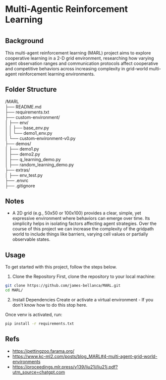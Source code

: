 # Multi-Agentic Reinforcement Learning
# 
## Background
This multi-agent reinforcement learning (MARL) project aims to explore cooperative learning in 
a 2-D grid environment, researching how varying agent observation ranges and communication protocols affect cooperative and competitive behaviors across increasing complexity in grid-world multi-agent reinforcement learning environments.


## Folder Structure
/MARL  
├── README.md  
├── requirements.txt  
├── custom-environment/  
│   ├── env/  
│   │   ├── base_env.py  
│   │   └── demo1_env.py  
│   └── custom-environment-v0.py  
├── demos/  
│   ├── demo1.py  
│   ├── demo2.py  
│   ├── q_learning_demo.py  
│   ├── random_learning_demo.py  
├── extras/  
│   ├── env_test.py  
├── .envrc  
├── .gitignore 


## Notes
- A 2D grid (e.g., 50x50 or 100x100) provides a clear, simple, yet expressive environment where behaviors can emerge over time. Its simplicity helps in isolating factors affecting agent strategies. Over the course of this project we can increase the complexity of the gridpath world to include things like barriers, varying cell values or partially observable states.

## Usage
To get started with this project, follow the steps below.

1. Clone the Repository
First, clone the repository to your local machine:

```bash
git clone https://github.com/james-bellanca/MARL.git
cd MARL/
```

2. Install Dependencies
Create or activate a virtual environment - If you don't know how to do this stop here.

Once venv is activated, run: 
```bash
pip install -r requirements.txt
```


## Refs
- https://pettingzoo.farama.org/
- https://www.kc-ml2.com/posts/blog_MARL#4-multi-agent-grid-world-environments
- https://proceedings.mlr.press/v139/liu21j/liu21j.pdf?utm_source=chatgpt.com
